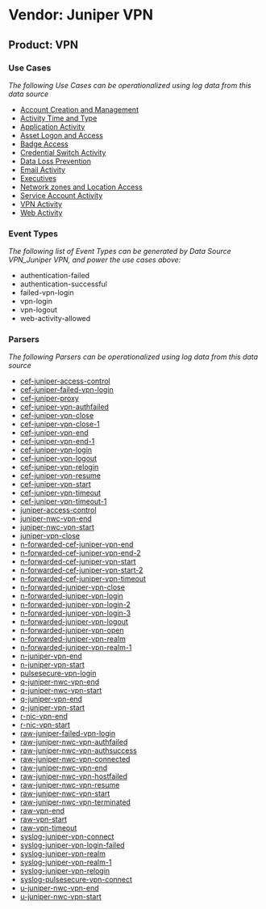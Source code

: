 Vendor: Juniper VPN
===================
Product: VPN
------------

### Use Cases

_The following Use Cases can be operationalized using log data from this data source_

* [Account Creation and Management](../UseCases/usecase_account_creation_and_management.md)
* [Activity Time  and Type](../UseCases/usecase_activity_time__and_type.md)
* [Application Activity](../UseCases/usecase_application_activity.md)
* [Asset Logon and Access](../UseCases/usecase_asset_logon_and_access.md)
* [Badge Access](../UseCases/usecase_badge_access.md)
* [Credential Switch Activity](../UseCases/usecase_credential_switch_activity.md)
* [Data Loss Prevention](../UseCases/usecase_data_loss_prevention.md)
* [Email Activity](../UseCases/usecase_email_activity.md)
* [Executives](../UseCases/usecase_executives.md)
* [Network zones and Location Access](../UseCases/usecase_network_zones_and_location_access.md)
* [Service Account Activity](../UseCases/usecase_service_account_activity.md)
* [VPN Activity](../UseCases/usecase_vpn_activity.md)
* [Web Activity](../UseCases/usecase_web_activity.md)


### Event Types

_The following list of Event Types can be generated by Data Source VPN_Juniper VPN, and power the use cases above:_

- authentication-failed
- authentication-successful
- failed-vpn-login
- vpn-login
- vpn-logout
- web-activity-allowed


### Parsers

_The following Parsers can be operationalized using log data from this data source_

* [cef-juniper-access-control](../Parsers/parserContent_cef-juniper-access-control.md)
* [cef-juniper-failed-vpn-login](../Parsers/parserContent_cef-juniper-failed-vpn-login.md)
* [cef-juniper-proxy](../Parsers/parserContent_cef-juniper-proxy.md)
* [cef-juniper-vpn-authfailed](../Parsers/parserContent_cef-juniper-vpn-authfailed.md)
* [cef-juniper-vpn-close](../Parsers/parserContent_cef-juniper-vpn-close.md)
* [cef-juniper-vpn-close-1](../Parsers/parserContent_cef-juniper-vpn-close-1.md)
* [cef-juniper-vpn-end](../Parsers/parserContent_cef-juniper-vpn-end.md)
* [cef-juniper-vpn-end-1](../Parsers/parserContent_cef-juniper-vpn-end-1.md)
* [cef-juniper-vpn-login](../Parsers/parserContent_cef-juniper-vpn-login.md)
* [cef-juniper-vpn-logout](../Parsers/parserContent_cef-juniper-vpn-logout.md)
* [cef-juniper-vpn-relogin](../Parsers/parserContent_cef-juniper-vpn-relogin.md)
* [cef-juniper-vpn-resume](../Parsers/parserContent_cef-juniper-vpn-resume.md)
* [cef-juniper-vpn-start](../Parsers/parserContent_cef-juniper-vpn-start.md)
* [cef-juniper-vpn-timeout](../Parsers/parserContent_cef-juniper-vpn-timeout.md)
* [cef-juniper-vpn-timeout-1](../Parsers/parserContent_cef-juniper-vpn-timeout-1.md)
* [juniper-access-control](../Parsers/parserContent_juniper-access-control.md)
* [juniper-nwc-vpn-end](../Parsers/parserContent_juniper-nwc-vpn-end.md)
* [juniper-nwc-vpn-start](../Parsers/parserContent_juniper-nwc-vpn-start.md)
* [juniper-vpn-close](../Parsers/parserContent_juniper-vpn-close.md)
* [n-forwarded-cef-juniper-vpn-end](../Parsers/parserContent_n-forwarded-cef-juniper-vpn-end.md)
* [n-forwarded-cef-juniper-vpn-end-2](../Parsers/parserContent_n-forwarded-cef-juniper-vpn-end-2.md)
* [n-forwarded-cef-juniper-vpn-start](../Parsers/parserContent_n-forwarded-cef-juniper-vpn-start.md)
* [n-forwarded-cef-juniper-vpn-start-2](../Parsers/parserContent_n-forwarded-cef-juniper-vpn-start-2.md)
* [n-forwarded-cef-juniper-vpn-timeout](../Parsers/parserContent_n-forwarded-cef-juniper-vpn-timeout.md)
* [n-forwarded-juniper-vpn-close](../Parsers/parserContent_n-forwarded-juniper-vpn-close.md)
* [n-forwarded-juniper-vpn-login](../Parsers/parserContent_n-forwarded-juniper-vpn-login.md)
* [n-forwarded-juniper-vpn-login-2](../Parsers/parserContent_n-forwarded-juniper-vpn-login-2.md)
* [n-forwarded-juniper-vpn-login-3](../Parsers/parserContent_n-forwarded-juniper-vpn-login-3.md)
* [n-forwarded-juniper-vpn-logout](../Parsers/parserContent_n-forwarded-juniper-vpn-logout.md)
* [n-forwarded-juniper-vpn-open](../Parsers/parserContent_n-forwarded-juniper-vpn-open.md)
* [n-forwarded-juniper-vpn-realm](../Parsers/parserContent_n-forwarded-juniper-vpn-realm.md)
* [n-forwarded-juniper-vpn-realm-1](../Parsers/parserContent_n-forwarded-juniper-vpn-realm-1.md)
* [n-juniper-vpn-end](../Parsers/parserContent_n-juniper-vpn-end.md)
* [n-juniper-vpn-start](../Parsers/parserContent_n-juniper-vpn-start.md)
* [pulsesecure-vpn-login](../Parsers/parserContent_pulsesecure-vpn-login.md)
* [q-juniper-nwc-vpn-end](../Parsers/parserContent_q-juniper-nwc-vpn-end.md)
* [q-juniper-nwc-vpn-start](../Parsers/parserContent_q-juniper-nwc-vpn-start.md)
* [q-juniper-vpn-end](../Parsers/parserContent_q-juniper-vpn-end.md)
* [q-juniper-vpn-start](../Parsers/parserContent_q-juniper-vpn-start.md)
* [r-nic-vpn-end](../Parsers/parserContent_r-nic-vpn-end.md)
* [r-nic-vpn-start](../Parsers/parserContent_r-nic-vpn-start.md)
* [raw-juniper-failed-vpn-login](../Parsers/parserContent_raw-juniper-failed-vpn-login.md)
* [raw-juniper-nwc-vpn-authfailed](../Parsers/parserContent_raw-juniper-nwc-vpn-authfailed.md)
* [raw-juniper-nwc-vpn-authsuccess](../Parsers/parserContent_raw-juniper-nwc-vpn-authsuccess.md)
* [raw-juniper-nwc-vpn-connected](../Parsers/parserContent_raw-juniper-nwc-vpn-connected.md)
* [raw-juniper-nwc-vpn-end](../Parsers/parserContent_raw-juniper-nwc-vpn-end.md)
* [raw-juniper-nwc-vpn-hostfailed](../Parsers/parserContent_raw-juniper-nwc-vpn-hostfailed.md)
* [raw-juniper-nwc-vpn-resume](../Parsers/parserContent_raw-juniper-nwc-vpn-resume.md)
* [raw-juniper-nwc-vpn-start](../Parsers/parserContent_raw-juniper-nwc-vpn-start.md)
* [raw-juniper-nwc-vpn-terminated](../Parsers/parserContent_raw-juniper-nwc-vpn-terminated.md)
* [raw-vpn-end](../Parsers/parserContent_raw-vpn-end.md)
* [raw-vpn-start](../Parsers/parserContent_raw-vpn-start.md)
* [raw-vpn-timeout](../Parsers/parserContent_raw-vpn-timeout.md)
* [syslog-juniper-vpn-connect](../Parsers/parserContent_syslog-juniper-vpn-connect.md)
* [syslog-juniper-vpn-login-failed](../Parsers/parserContent_syslog-juniper-vpn-login-failed.md)
* [syslog-juniper-vpn-realm](../Parsers/parserContent_syslog-juniper-vpn-realm.md)
* [syslog-juniper-vpn-realm-1](../Parsers/parserContent_syslog-juniper-vpn-realm-1.md)
* [syslog-juniper-vpn-relogin](../Parsers/parserContent_syslog-juniper-vpn-relogin.md)
* [syslog-pulsesecure-vpn-connect](../Parsers/parserContent_syslog-pulsesecure-vpn-connect.md)
* [u-juniper-nwc-vpn-end](../Parsers/parserContent_u-juniper-nwc-vpn-end.md)
* [u-juniper-nwc-vpn-start](../Parsers/parserContent_u-juniper-nwc-vpn-start.md)
